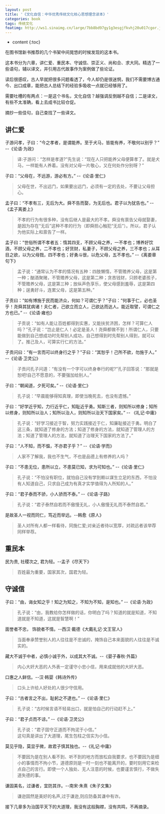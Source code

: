 ```yaml
---
layout: post
title: '《文化自信：中华优秀传统文化核心思想理念读本》'
categories: book
tags: 传统文化
featimg: http://ws1.sinaimg.cn/large/7bb8bd97gy1g3esgjfkvhj20u017cgor.jpg
---
```


* content
{:toc}

在图书馆新书推荐的几个书架中间晃悠的时候发现的这本书。

这本书分为六章，讲仁爱、重民本、守诚信、崇正义、尚和合、求大同。精选了一些语句，辅以译文，并引用古代故事作为案例做了些论证。

读后很感叹，古人早就把很多问题看透了，今人却仍是很迷惘，我们不需要博古通今、出口成章，能把古人总结下的经验多吸收一点就已经够用了。

需要吐槽的有两点：一是这个书名，文化自信？越强调反倒越不自信；二是译文，有些不太准确，看上去成书比较仓促。

摘抄一些佳句，自己查找了一些译文。




## 讲仁爱

子游问孝，子曰：“今之孝者，是谓能养。至于犬马，皆能有养，不敬何以别乎？” --《论语·为政》
> 译:子游问：“怎样是孝道?”先生说：“现在人只把能养父母便算孝了。就是犬马，一样能有人养着。没有对父母一片敬心，又在何处作分别呀？”

子曰：“父母在，不远游，游必有方。” --《论语·里仁》
> 父母在世，不出远门，如果要出远门，必须有一定的去处，不要让父母担心。

孟子曰：“不孝有三，无后为大。舜不告而娶，为无后也。君子以为犹告也。” --《孟子离娄上》
> 不孝的行为有很多种，没有后继人是最大的不孝。舜没有禀告父母就娶妻，是因为存在“无后”这种不孝的行为（即舜担心触犯“无后”）。所以，君子认为他实际上和禀告了一样。

孟子曰：“世俗所谓不孝者五：惰其四支，不顾父母之养，一不孝也；博养好饮酒，不顾父母之养，二不孝也；好货财，私妻子，不顾父母之养，三不孝也；从耳目之欲，以为父母戮，四不孝也；好勇斗很，以危父母，五不孝也。” --《离娄章句下》
> 孟子说：“通常认为不孝的情况有五种：四肢懒惰，不管赡养父母，这是第一种；酗酒聚赌，不管赡养父母，这是第二种；贪吝钱财，只顾老婆孩子，不管赡养父母，这是第三种；放纵声色享乐，使父母感到羞辱，这是第四种；逞勇好斗，连累父母，这是第五种。”

子贡曰：“如有博施于民而能济众，何如？可谓仁乎？”子曰：“何事于仁，必也圣乎！尧舜其犹病诸！夫仁者，己欲立而立人，己欲达而达人。能近取譬，可谓仁之方也已。” --《论语·雍也》
> 子贡说：“如有人能让百姓都得到实惠，又能扶贫济困，怎样？可算仁人吗？”孔子说：“岂止是仁人！必定是圣人！尧舜都做不到！所谓仁人，只要能做到自己想成功时先帮别人成功，自己想得到时先帮别人得到，就可以了。推己及人，可算实行仁的方法。”

子贡问曰：“有一言而可以终身行之乎？”子曰：“其恕乎！己所不欲，勿施于人。” --《论语·卫灵公》
> 子贡问孔子问道：“有没有一个字可以终身奉行的呢?”孔子回答说：“那就是恕吧!自己不愿意的，不要强加给别人。”

子曰：“朝闻道，夕死可矣。” --《论语·里仁》
> 孔子说：“早晨能够得知真理，即使当晚死去，也没有遗憾。”

子曰：“好学近乎知，力行近乎仁，知耻近乎勇。知斯三者，则知所以修身；知所以修身，则知所以治人；知所以治人，则知所以治天下国家矣。” -- 《礼记·中庸》
> 孔子说：“好学习接近于智，努力实践接近于仁，知廉耻接近于勇。明白了这三条，就知道了修身的方法；知道了修身的方法，就知道了管理人的方法；知道了管理人的方法，就知道了治理天下国家的方法了。”

子曰：“人不知，而不愠，不亦君子乎？” --《论语·学而》
> 人家不了解我，我也不生气，不也是品德上有修养的人吗？

子曰：“不患无位，患所以立，不患莫已知，求为可知也。” --《论语·里仁》
> 孔子说：“不怕没有职位，就怕自己没有学到赖以谋生立足的东西，不怕没有人知道自己，只求自己成为有真才实学值得为人所知的人。”

子曰：“君子泰而不骄，小人骄而不泰。” --《论语·子路》
> 孔子说：“君子泰然自若而不傲慢无礼，小人傲慢无礼而不泰然自若。”

是故圣人一视而同仁，笃近而举远。--韩愈《原人》
> 圣人对所有人都一样看待，同施仁爱;对亲近者待以宽厚，对疏远者该举荐同样举荐。

## 重民本

民为贵, 社稷次之, 君为轻。--孟子《尽天下》
> 百姓最为重要，国家其次，国君为轻。

## 守诚信

子曰：“由，诲女知之乎！知之为知之，不知为不知，是知也。” --《论语·为政》
> 孔子说：“由，我教给你怎样做的话，你明白了吗？知道的就是知道，不知道就是不知道，这就是智慧啊！”

面誉者不忠， 饰貌者不情。--西汉·戴德《大戴礼记·文王官人》
> 当面奉承赞誉别人的人往往是不忠诚的，掩饰自己本来面貌的人往往是不诚实的。

藏大不诚于中者，必慎小诚于外，以成其大不诚。--《晏子春秋·外篇》
> 内心大奸大恶的人外表一定谨守小忠小信，用来成就他的大奸大恶。

口惠之人鲜信。--汉·韩婴《韩诗外传》
> 口头上许给人好处的人很少守信用。

子曰：“古者言之不出，耻躬之不逮也。” --《论语·里仁》
> 孔子说：“古时候言语不轻易出口，就是怕自己的行动赶不上。”

子曰：“君子贞而不谅。” --《论语·卫灵公》
> 孔子说：“君子固守正道而不拘泥于小信。”  
> 这句真是讲出了大道理，尾生包柱之信实为小信。

莫见乎隐，莫显乎微，故君子慎其独也。--《礼记·中庸》
> 不要因为是在别人看不到、听不到的地方而放松自我要求，也不要因为是细小的事情而不拘小节，道德原则是一时一刻也不能离开的，要时刻用它来检点自己的言行。即使一个人独处、无人注意的时候，也要谨言慎行，不做失道失德的事。

谦固美名，过谦者，宜防其诈。--南宋·朱熹《朱子文集》
> 谦逊固然是美好的名声,过于谦逊,则应防备其谦中有诈。

接下几章多为治国平天下的大道理，我没有这般胸襟，没有共鸣，不再摘录。